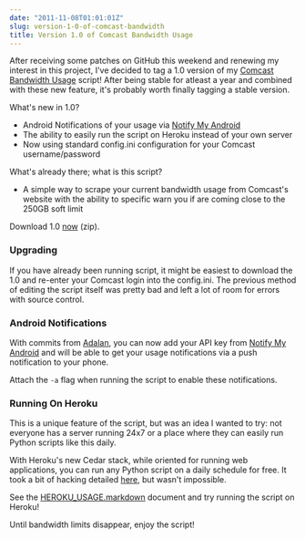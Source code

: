 ```yaml
---
date: "2011-11-08T01:01:01Z"
slug: version-1-0-of-comcast-bandwidth
title: Version 1.0 of Comcast Bandwidth Usage
---
```


After receiving some patches on GitHub this weekend and renewing my interest in
this project, I've decided to tag a 1.0 version of my [Comcast Bandwidth
Usage][1] script! After being stable for atleast a year and combined with these
new feature, it's probably worth finally tagging a stable version.

What's new in 1.0?

- Android Notifications of your usage via [Notify My Android][2]
- The ability to easily run the script on Heroku instead of your own server
- Now using standard config.ini configuration for your Comcast username/password

What's already there; what is this script?

- A simple way to scrape your current bandwidth usage from Comcast's website
  with the ability to specific warn you if are coming close to the 250GB soft
  limit

Download 1.0 [now][3] (zip).

### Upgrading

If you have already been running script, it might be easiest to download the 1.0
and re-enter your Comcast login into the config.ini. The previous method of
editing the script itself was pretty bad and left a lot of room for errors with
source control.

### Android Notifications

With commits from [Adalan][4], you can now add your API key from [Notify My
Android][5] and will be able to get your usage notifications via a push
notification to your phone.

Attach the `-a` flag when running the script to enable these notifications.

### Running On Heroku

This is a unique feature of the script, but was an idea I wanted to try: not
everyone has a server running 24x7 or a place where they can easily run Python
scripts like this daily.

With Heroku's new Cedar stack, while oriented for running web applications, you
can run any Python script on a daily schedule for free. It took a bit of hacking
detailed [here][6], but wasn't impossible.

See the [HEROKU_USAGE.markdown][7] document and try running the script on
Heroku!

Until bandwidth limits disappear, enjoy the script!

[1]: https://github.com/askedrelic/comcast-bw/
[2]: http://nma.usk.bz/
[3]: https://github.com/askedrelic/comcast-bw/zipball/v1.0
[4]: https://github.com/Adalan
[5]: http://nma.usk.bz/
[6]: /2011/11/05/unix-style-cron-on-heroku-s-cedar-stack
[7]: https://github.com/askedrelic/comcast-bw/blob/master/HEROKU_USAGE.markdown
